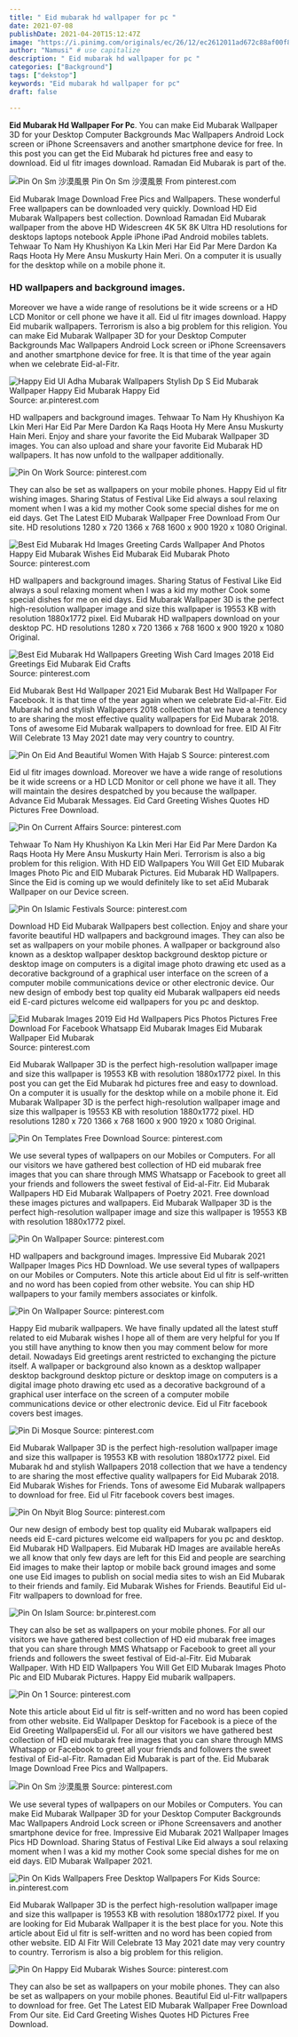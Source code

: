 ```yaml
---
title: " Eid mubarak hd wallpaper for pc "
date: 2021-07-08
publishDate: 2021-04-20T15:12:47Z
image: "https://i.pinimg.com/originals/ec/26/12/ec2612011ad672c88af00f8a09a31aab.jpg"
author: "Namusi" # use capitalize
description: " Eid mubarak hd wallpaper for pc "
categories: ["Background"]
tags: ["dekstop"]
keywords: "Eid mubarak hd wallpaper for pc"
draft: false

---
```



**Eid Mubarak Hd Wallpaper For Pc**. You can make Eid Mubarak Wallpaper 3D for your Desktop Computer Backgrounds Mac Wallpapers Android Lock screen or iPhone Screensavers and another smartphone device for free. In this post you can get the Eid Mubarak hd pictures free and easy to download. Eid ul fitr images download. Ramadan Eid Mubarak is part of the.

![Pin On Sm 沙漠風景](https://i.pinimg.com/736x/8c/4e/e8/8c4ee848239fbfdd20ad3bca4b4689d9.jpg "Pin On Sm 沙漠風景")
Pin On Sm 沙漠風景 From pinterest.com


Eid Mubarak Image Download Free Pics and Wallpapers. These wonderful Free wallpapers can be downloaded very quickly. Download HD Eid Mubarak Wallpapers best collection. Download Ramadan Eid Mubarak wallpaper from the above HD Widescreen 4K 5K 8K Ultra HD resolutions for desktops laptops notebook Apple iPhone iPad Android mobiles tablets. Tehwaar To Nam Hy Khushiyon Ka Lkin Meri Har Eid Par Mere Dardon Ka Raqs Hoota Hy Mere Ansu Muskurty Hain Meri. On a computer it is usually for the desktop while on a mobile phone it.

### HD wallpapers and background images.

Moreover we have a wide range of resolutions be it wide screens or a HD LCD Monitor or cell phone we have it all. Eid ul fitr images download. Happy Eid mubarik wallpapers. Terrorism is also a big problem for this religion. You can make Eid Mubarak Wallpaper 3D for your Desktop Computer Backgrounds Mac Wallpapers Android Lock screen or iPhone Screensavers and another smartphone device for free. It is that time of the year again when we celebrate Eid-al-Fitr.


![Happy Eid Ul Adha Mubarak Wallpapers Stylish Dp S Eid Mubarak Wallpaper Happy Eid Mubarak Happy Eid](https://i.pinimg.com/originals/9f/d5/46/9fd546db8f7b7ca478fb0a2d69cd8ca0.jpg "Happy Eid Ul Adha Mubarak Wallpapers Stylish Dp S Eid Mubarak Wallpaper Happy Eid Mubarak Happy Eid")
Source: ar.pinterest.com

HD wallpapers and background images. Tehwaar To Nam Hy Khushiyon Ka Lkin Meri Har Eid Par Mere Dardon Ka Raqs Hoota Hy Mere Ansu Muskurty Hain Meri. Enjoy and share your favorite the Eid Mubarak Wallpaper 3D images. You can also upload and share your favorite Eid Mubarak HD wallpapers. It has now unfold to the wallpaper additionally.

![Pin On Work](https://i.pinimg.com/originals/42/93/aa/4293aa189a9bd0e31b1a87b7150701ae.jpg "Pin On Work")
Source: pinterest.com

They can also be set as wallpapers on your mobile phones. Happy Eid ul fitr wishing images. Sharing Status of Festival Like Eid always a soul relaxing moment when I was a kid my mother Cook some special dishes for me on eid days. Get The Latest EID Mubarak Wallpaper Free Download From Our site. HD resolutions 1280 x 720 1366 x 768 1600 x 900 1920 x 1080 Original.

![Best Eid Mubarak Hd Images Greeting Cards Wallpaper And Photos Happy Eid Mubarak Wishes Eid Mubarak Eid Mubarak Photo](https://i.pinimg.com/originals/3e/f3/fb/3ef3fbf5688f2adfefdb025318f97c68.jpg "Best Eid Mubarak Hd Images Greeting Cards Wallpaper And Photos Happy Eid Mubarak Wishes Eid Mubarak Eid Mubarak Photo")
Source: pinterest.com

HD wallpapers and background images. Sharing Status of Festival Like Eid always a soul relaxing moment when I was a kid my mother Cook some special dishes for me on eid days. Eid Mubarak Wallpaper 3D is the perfect high-resolution wallpaper image and size this wallpaper is 19553 KB with resolution 1880x1772 pixel. Eid Mubarak HD wallpapers download on your desktop PC. HD resolutions 1280 x 720 1366 x 768 1600 x 900 1920 x 1080 Original.

![Best Eid Mubarak Hd Wallpapers Greeting Wish Card Images 2018 Eid Greetings Eid Mubarak Eid Crafts](https://i.pinimg.com/originals/b0/d2/5f/b0d25fe662e2d6bf01e2b1626f96321b.png "Best Eid Mubarak Hd Wallpapers Greeting Wish Card Images 2018 Eid Greetings Eid Mubarak Eid Crafts")
Source: pinterest.com

Eid Mubarak Best Hd Wallpaper 2021 Eid Mubarak Best Hd Wallpaper For Facebook. It is that time of the year again when we celebrate Eid-al-Fitr. Eid Mubarak hd and stylish Wallpapers 2018 collection that we have a tendency to are sharing the most effective quality wallpapers for Eid Mubarak 2018. Tons of awesome Eid Mubarak wallpapers to download for free. EID Al Fitr Will Celebrate 13 May 2021 date may very country to country.

![Pin On Eid And Beautiful Women With Hajab S](https://i.pinimg.com/originals/c3/3a/fb/c33afba33d1e4f8b1c1fedb800fee3b0.jpg "Pin On Eid And Beautiful Women With Hajab S")
Source: pinterest.com

Eid ul fitr images download. Moreover we have a wide range of resolutions be it wide screens or a HD LCD Monitor or cell phone we have it all. They will maintain the desires despatched by you because the wallpaper. Advance Eid Mubarak Messages. Eid Card Greeting Wishes Quotes HD Pictures Free Download.

![Pin On Current Affairs](https://i.pinimg.com/originals/78/c9/45/78c945220f31bbf2fc05443707a7af78.jpg "Pin On Current Affairs")
Source: pinterest.com

Tehwaar To Nam Hy Khushiyon Ka Lkin Meri Har Eid Par Mere Dardon Ka Raqs Hoota Hy Mere Ansu Muskurty Hain Meri. Terrorism is also a big problem for this religion. With HD EID Wallpapers You Will Get EID Mubarak Images Photo Pic and EID Mubarak Pictures. Eid Mubarak HD Wallpapers. Since the Eid is coming up we would definitely like to set aEid Mubarak Wallpaper on our Device screen.

![Pin On Islamic Festivals](https://i.pinimg.com/originals/61/3e/9a/613e9a8864a4363ca46089aef439c42e.jpg "Pin On Islamic Festivals")
Source: pinterest.com

Download HD Eid Mubarak Wallpapers best collection. Enjoy and share your favorite beautiful HD wallpapers and background images. They can also be set as wallpapers on your mobile phones. A wallpaper or background also known as a desktop wallpaper desktop background desktop picture or desktop image on computers is a digital image photo drawing etc used as a decorative background of a graphical user interface on the screen of a computer mobile communications device or other electronic device. Our new design of embody best top quality eid Mubarak wallpapers eid needs eid E-card pictures welcome eid wallpapers for you pc and desktop.

![Eid Mubarak Images 2019 Eid Hd Wallpapers Pics Photos Pictures Free Download For Facebook Whatsapp Eid Mubarak Images Eid Mubarak Wallpaper Eid Mubarak](https://i.pinimg.com/originals/bc/46/77/bc4677384bb7e464c97194e6b4dcb9ff.png "Eid Mubarak Images 2019 Eid Hd Wallpapers Pics Photos Pictures Free Download For Facebook Whatsapp Eid Mubarak Images Eid Mubarak Wallpaper Eid Mubarak")
Source: pinterest.com

Eid Mubarak Wallpaper 3D is the perfect high-resolution wallpaper image and size this wallpaper is 19553 KB with resolution 1880x1772 pixel. In this post you can get the Eid Mubarak hd pictures free and easy to download. On a computer it is usually for the desktop while on a mobile phone it. Eid Mubarak Wallpaper 3D is the perfect high-resolution wallpaper image and size this wallpaper is 19553 KB with resolution 1880x1772 pixel. HD resolutions 1280 x 720 1366 x 768 1600 x 900 1920 x 1080 Original.

![Pin On Templates Free Download](https://i.pinimg.com/originals/67/79/69/67796930a949f2756be0c2e93c7dc964.jpg "Pin On Templates Free Download")
Source: pinterest.com

We use several types of wallpapers on our Mobiles or Computers. For all our visitors we have gathered best collection of HD eid mubarak free images that you can share through MMS Whatsapp or Facebook to greet all your friends and followers the sweet festival of Eid-al-Fitr. Eid Mubarak Wallpapers HD Eid Mubarak Wallpapers of Poetry 2021. Free download these images pictures and wallpapers. Eid Mubarak Wallpaper 3D is the perfect high-resolution wallpaper image and size this wallpaper is 19553 KB with resolution 1880x1772 pixel.

![Pin On Wallpaper](https://i.pinimg.com/originals/19/78/3b/19783bb37847f8a326fe27ad0473858a.jpg "Pin On Wallpaper")
Source: pinterest.com

HD wallpapers and background images. Impressive Eid Mubarak 2021 Wallpaper Images Pics HD Download. We use several types of wallpapers on our Mobiles or Computers. Note this article about Eid ul fitr is self-written and no word has been copied from other website. You can ship HD wallpapers to your family members associates or kinfolk.

![Pin On Wallpaper](https://i.pinimg.com/originals/2a/3f/35/2a3f3507c86e3a8fa6119db8044785d1.jpg "Pin On Wallpaper")
Source: pinterest.com

Happy Eid mubarik wallpapers. We have finally updated all the latest stuff related to eid Mubarak wishes I hope all of them are very helpful for you If you still have anything to know then you may comment below for more detail. Nowadays Eid greetings arent restricted to exchanging the picture itself. A wallpaper or background also known as a desktop wallpaper desktop background desktop picture or desktop image on computers is a digital image photo drawing etc used as a decorative background of a graphical user interface on the screen of a computer mobile communications device or other electronic device. Eid ul Fitr facebook covers best images.

![Pin Di Mosque](https://i.pinimg.com/originals/29/0b/c2/290bc2089ec2a36a0242dd75b88276e4.jpg "Pin Di Mosque")
Source: pinterest.com

Eid Mubarak Wallpaper 3D is the perfect high-resolution wallpaper image and size this wallpaper is 19553 KB with resolution 1880x1772 pixel. Eid Mubarak hd and stylish Wallpapers 2018 collection that we have a tendency to are sharing the most effective quality wallpapers for Eid Mubarak 2018. Eid Mubarak Wishes for Friends. Tons of awesome Eid Mubarak wallpapers to download for free. Eid ul Fitr facebook covers best images.

![Pin On Nbyit Blog](https://i.pinimg.com/originals/5a/df/0f/5adf0fb6b335bf7dbaea6c2e18a4b92f.png "Pin On Nbyit Blog")
Source: pinterest.com

Our new design of embody best top quality eid Mubarak wallpapers eid needs eid E-card pictures welcome eid wallpapers for you pc and desktop. Eid Mubarak HD Wallpapers. Eid Mubarak HD Images are available hereAs we all know that only few days are left for this Eid and people are searching Eid images to make their laptop or mobile back ground images and some one use Eid images to publish on social media sites to wish an Eid Mubarak to their friends and family. Eid Mubarak Wishes for Friends. Beautiful Eid ul-Fitr wallpapers to download for free.

![Pin On Islam](https://i.pinimg.com/originals/31/93/24/319324570a6490f26ea648a83a6681cf.jpg "Pin On Islam")
Source: br.pinterest.com

They can also be set as wallpapers on your mobile phones. For all our visitors we have gathered best collection of HD eid mubarak free images that you can share through MMS Whatsapp or Facebook to greet all your friends and followers the sweet festival of Eid-al-Fitr. Eid Mubarak Wallpaper. With HD EID Wallpapers You Will Get EID Mubarak Images Photo Pic and EID Mubarak Pictures. Happy Eid mubarik wallpapers.

![Pin On 1](https://i.pinimg.com/originals/43/22/8a/43228ac068255dd889e60e63fb0ca96c.jpg "Pin On 1")
Source: pinterest.com

Note this article about Eid ul fitr is self-written and no word has been copied from other website. Eid Wallpaper Desktop for Facebook is a piece of the Eid Greeting WallpapersEid ul. For all our visitors we have gathered best collection of HD eid mubarak free images that you can share through MMS Whatsapp or Facebook to greet all your friends and followers the sweet festival of Eid-al-Fitr. Ramadan Eid Mubarak is part of the. Eid Mubarak Image Download Free Pics and Wallpapers.

![Pin On Sm 沙漠風景](https://i.pinimg.com/736x/8c/4e/e8/8c4ee848239fbfdd20ad3bca4b4689d9.jpg "Pin On Sm 沙漠風景")
Source: pinterest.com

We use several types of wallpapers on our Mobiles or Computers. You can make Eid Mubarak Wallpaper 3D for your Desktop Computer Backgrounds Mac Wallpapers Android Lock screen or iPhone Screensavers and another smartphone device for free. Impressive Eid Mubarak 2021 Wallpaper Images Pics HD Download. Sharing Status of Festival Like Eid always a soul relaxing moment when I was a kid my mother Cook some special dishes for me on eid days. EID Mubarak Wallpaper 2021.

![Pin On Kids Wallpapers Free Desktop Wallpapers For Kids](https://i.pinimg.com/originals/29/63/46/29634600888745f6f1dccbd1b83cb6c5.jpg "Pin On Kids Wallpapers Free Desktop Wallpapers For Kids")
Source: in.pinterest.com

Eid Mubarak Wallpaper 3D is the perfect high-resolution wallpaper image and size this wallpaper is 19553 KB with resolution 1880x1772 pixel. If you are looking for Eid Mubarak Wallpaper it is the best place for you. Note this article about Eid ul fitr is self-written and no word has been copied from other website. EID Al Fitr Will Celebrate 13 May 2021 date may very country to country. Terrorism is also a big problem for this religion.

![Pin On Happy Eid Mubarak Wishes](https://i.pinimg.com/originals/ec/26/12/ec2612011ad672c88af00f8a09a31aab.jpg "Pin On Happy Eid Mubarak Wishes")
Source: pinterest.com

They can also be set as wallpapers on your mobile phones. They can also be set as wallpapers on your mobile phones. Beautiful Eid ul-Fitr wallpapers to download for free. Get The Latest EID Mubarak Wallpaper Free Download From Our site. Eid Card Greeting Wishes Quotes HD Pictures Free Download.

